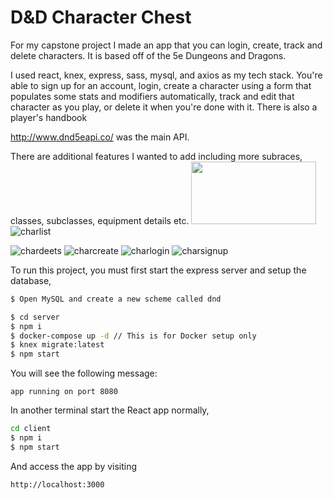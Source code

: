 # D&D Character Chest

For my capstone project I made an app that you can login, create, track and delete characters. It is based off of the 5e Dungeons and Dragons.

I used react, knex, express, sass, mysql, and axios as my tech stack.  You're able to sign up for an account, login, create a character using a form that populates some stats and modifiers automatically, track and edit that character as you play, or delete it when you're done with it.  There is also a player's handbook 

http://www.dnd5eapi.co/ was the main API.

There are additional features I wanted to add including more subraces, classes, subclasses, equipment details etc.
<img src="https://user-images.githubusercontent.com/90243125/152275503-c408ced3-3545-4efb-b0a7-39414b757350.PNG" width="200" height="100">
![charlist](https://user-images.githubusercontent.com/90243125/152275503-c408ced3-3545-4efb-b0a7-39414b757350.PNG)

![chardeets](https://user-images.githubusercontent.com/90243125/152275506-7043ace7-8a98-47d6-8562-960d9744af66.PNG)
![charcreate](https://user-images.githubusercontent.com/90243125/172281636-7fe52633-6deb-4bbb-b602-f673438f5485.png)
![charlogin](https://user-images.githubusercontent.com/90243125/172281644-86793a0b-0ab3-440b-9e4e-93afa4146e65.png)
![charsignup](https://user-images.githubusercontent.com/90243125/172281649-e019435d-6bde-44f8-bf5c-c45f16e6b26d.png)


To run this project, you must first start the express server and setup the database,


```sh
$ Open MySQL and create a new scheme called dnd 

```

```sh
$ cd server
$ npm i
$ docker-compose up -d // This is for Docker setup only
$ knex migrate:latest
$ npm start
```

You will see the following message:

```none
app running on port 8080
```

In another terminal start the React app normally,

```sh
cd client
$ npm i
$ npm start
```

And access the app by visiting

```none
http://localhost:3000
```
